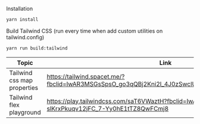 Installation

```sh
yarn install
```

Build Tailwind CSS (run every time when add custom utilities on tailwind.config)
```sh
yarn run build:tailwind
```

| Topic | Link |
| ------ | ------ |
| Tailwind css map properties | https://tailwind.spacet.me/?fbclid=IwAR3MSGsSpsO_go3qQBj2Kni2l_4J0zSwclUX1Yx9AdbPfnkXNkIgKHozMmI |
| Tailwind flex playground | https://play.tailwindcss.com/saT6VWaztH?fbclid=IwAR2fCqWnGe_cz4EGpMxktQI-slKrxPkuqv12jFC_7-Yy0hE1tTZ8QwFCmj8 |
